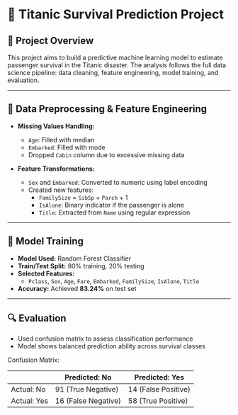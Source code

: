 # 🚢 Titanic Survival Prediction Project

## 📌 Project Overview

This project aims to build a predictive machine learning model to estimate passenger survival in the Titanic disaster. The analysis follows the full data science pipeline: data cleaning, feature engineering, model training, and evaluation.

---

## 🧹 Data Preprocessing & Feature Engineering

- **Missing Values Handling:**
  - `Age`: Filled with median
  - `Embarked`: Filled with mode
  - Dropped `Cabin` column due to excessive missing data

- **Feature Transformations:**
  - `Sex` and `Embarked`: Converted to numeric using label encoding
  - Created new features:
    - `FamilySize` = `SibSp` + `Parch` + 1
    - `IsAlone`: Binary indicator if the passenger is alone
    - `Title`: Extracted from `Name` using regular expression

---

## 🧠 Model Training

- **Model Used:** Random Forest Classifier
- **Train/Test Split:** 80% training, 20% testing
- **Selected Features:**
  - `Pclass`, `Sex`, `Age`, `Fare`, `Embarked`, `FamilySize`, `IsAlone`, `Title`
- **Accuracy:** Achieved **83.24%** on test set

---

## 🔍 Evaluation

- Used confusion matrix to assess classification performance
- Model shows balanced prediction ability across survival classes


Confusion Matrix:

|             | Predicted: No       | Predicted: Yes      |
| ----------- | ------------------- | ------------------- |
| Actual: No  | 91 (True Negative)  | 14 (False Positive) |
| Actual: Yes | 16 (False Negative) | 58 (True Positive)  |
